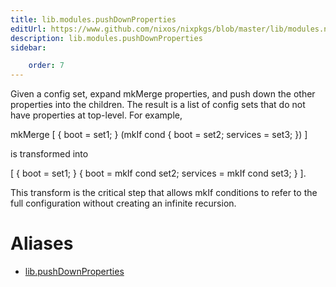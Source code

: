 ```yaml
---
title: lib.modules.pushDownProperties
editUrl: https://www.github.com/nixos/nixpkgs/blob/master/lib/modules.nix#L879C24
description: lib.modules.pushDownProperties
sidebar:

    order: 7
---
```


Given a config set, expand mkMerge properties, and push down the
other properties into the children.  The result is a list of
config sets that do not have properties at top-level.  For
example,

mkMerge [ { boot = set1; } (mkIf cond { boot = set2; services = set3; }) ]

is transformed into

[ { boot = set1; } { boot = mkIf cond set2; services = mkIf cond set3; } ].

This transform is the critical step that allows mkIf conditions
to refer to the full configuration without creating an infinite
recursion.


# Aliases

- [lib.pushDownProperties](/reference/libpushDownProperties)


